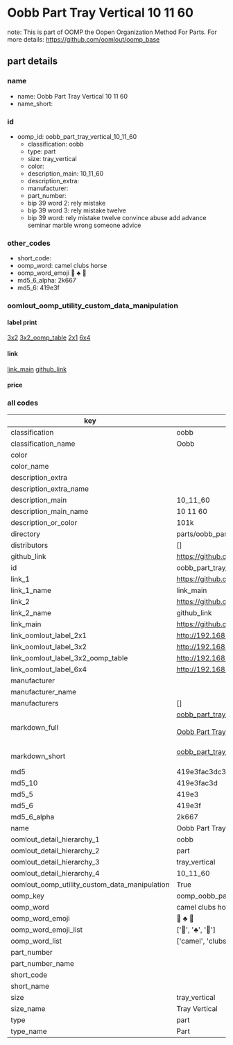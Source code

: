 # Oobb Part Tray Vertical 10 11 60  

note: This is part of OOMP the Oopen Organization Method For Parts. For more details: https://github.com/oomlout/oomp_base

##  part details





### name
* name: Oobb Part Tray Vertical 10 11 60
* name_short: 
### id
* oomp_id: oobb_part_tray_vertical_10_11_60
  * classification: oobb
  * type: part
  * size: tray_vertical
  * color: 
  * description_main: 10_11_60
  * description_extra: 
  * manufacturer: 
  * part_number: 
  * bip 39 word 2: rely mistake
  * bip 39 word 3: rely mistake twelve
  * bip 39 word: rely mistake twelve convince abuse add advance seminar marble wrong someone advice

### other_codes
* short_code: 
* oomp_word: camel clubs horse
* oomp_word_emoji :camel: :clubs: :horse:
* md5_6_alpha: 2k667
* md5_6: 419e3f






### oomlout_oomp_utility_custom_data_manipulation
#### label print
[3x2](http://192.168.1.245:1112/?label=oomp%202k667)
[3x2_oomp_table](http://192.168.1.107:1112/?label=oomp%202k667)
[2x1](http://192.168.1.242:1112/?label=oomp%202k667)
[6x4](http://192.168.1.55:1112/?label=oomp%202k667)    

#### link

[link_main](https://github.com/oomlout/oomlout_oomp_current_version_messy/tree/main/parts/oobb_part_tray_vertical_10_11_60) [github_link](https://github.com/oomlout/oomlout_oomp_part_src/tree/main/parts/oobb_part_tray_vertical_10_11_60)                             

#### price







### all codes 
| key | value |  
| --- | --- |  
| classification | oobb |  
| classification_name | Oobb |  
| color |  |  
| color_name |  |  
| description_extra |  |  
| description_extra_name |  |  
| description_main | 10_11_60 |  
| description_main_name | 10 11 60 |  
| description_or_color | 101k |  
| directory | parts/oobb_part_tray_vertical_10_11_60 |  
| distributors | [] |  
| github_link | https://github.com/oomlout/oomlout_oomp_part_src/tree/main/parts/oobb_part_tray_vertical_10_11_60 |  
| id | oobb_part_tray_vertical_10_11_60 |  
| link_1 | https://github.com/oomlout/oomlout_oomp_current_version_messy/tree/main/parts/oobb_part_tray_vertical_10_11_60 |  
| link_1_name | link_main |  
| link_2 | https://github.com/oomlout/oomlout_oomp_part_src/tree/main/parts/oobb_part_tray_vertical_10_11_60 |  
| link_2_name | github_link |  
| link_main | https://github.com/oomlout/oomlout_oomp_current_version_messy/tree/main/parts/oobb_part_tray_vertical_10_11_60 |  
| link_oomlout_label_2x1 | http://192.168.1.242:1112/?label=oomp%202k667 |  
| link_oomlout_label_3x2 | http://192.168.1.245:1112/?label=oomp%202k667 |  
| link_oomlout_label_3x2_oomp_table | http://192.168.1.107:1112/?label=oomp%202k667 |  
| link_oomlout_label_6x4 | http://192.168.1.55:1112/?label=oomp%202k667 |  
| manufacturer |  |  
| manufacturer_name |  |  
| manufacturers | [] |  
| markdown_full | [oobb_part_tray_vertical_10_11_60](https://github.com/oomlout/oomlout_oomp_current_version_messy/tree/main/parts/oobb_part_tray_vertical_10_11_60)<br>[](https://github.com/oomlout/oomlout_oomp_current_version_messy/tree/main/parts/oobb_part_tray_vertical_10_11_60)<br>[Oobb Part Tray Vertical 10 11 60](https://github.com/oomlout/oomlout_oomp_current_version_messy/tree/main/parts/oobb_part_tray_vertical_10_11_60)<br><br> |  
| markdown_short | [oobb_part_tray_vertical_10_11_60](https://github.com/oomlout/oomlout_oomp_current_version_messy/tree/main/parts/oobb_part_tray_vertical_10_11_60)<br><br> |  
| md5 | 419e3fac3dc3807c0c8092f9d6237dab |  
| md5_10 | 419e3fac3d |  
| md5_5 | 419e3 |  
| md5_6 | 419e3f |  
| md5_6_alpha | 2k667 |  
| name | Oobb Part Tray Vertical 10 11 60 |  
| oomlout_detail_hierarchy_1 | oobb |  
| oomlout_detail_hierarchy_2 | part |  
| oomlout_detail_hierarchy_3 | tray_vertical |  
| oomlout_detail_hierarchy_4 | 10_11_60 |  
| oomlout_oomp_utility_custom_data_manipulation | True |  
| oomp_key | oomp_oobb_part_tray_vertical_10_11_60 |  
| oomp_word | camel clubs horse |  
| oomp_word_emoji | :camel: :clubs: :horse: |  
| oomp_word_emoji_list | [':camel:', ':clubs:', ':horse:'] |  
| oomp_word_list | ['camel', 'clubs', 'horse'] |  
| part_number |  |  
| part_number_name |  |  
| short_code |  |  
| short_name |  |  
| size | tray_vertical |  
| size_name | Tray Vertical |  
| type | part |  
| type_name | Part |  

